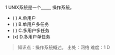 1
UNIX系统是一个_____ 操作系统。
- ( ) A.单用户 
- ( ) B.单用户多任务 
- ( ) C.多用户多任务 
- (x) D.多用户单任务

> 知识点：操作系统概述。
> 出处：网络
> 难度：1
> D
